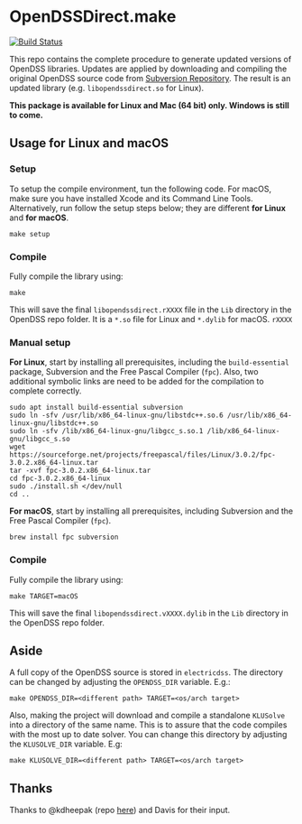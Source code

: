 # OpenDSSDirect.make

[![Build Status](https://travis-ci.org/Muxelmann/OpenDSSDirect.make.svg?branch=master)](https://travis-ci.org/Muxelmann/OpenDSSDirect.make)

This repo contains the complete procedure to generate updated versions of OpenDSS libraries.
Updates are applied by downloading and compiling the original OpenDSS source code from [Subversion Repository](https://sourceforge.net/projects/electricdss/).
The result is an updated library (e.g. `libopendssdirect.so` for Linux).

**This package is available for Linux and Mac (64 bit) only. Windows is still to come.**

## Usage for Linux and macOS

### Setup

To setup the compile environment, tun the following code. For macOS, make sure you have installed Xcode and its Command Line Tools. Alternatively, run follow the setup steps below; they are different **for Linux** and **for macOS**.

```
make setup
```

### Compile

Fully compile the library using:

```
make
```

This will save the final `libopendssdirect.rXXXX` file in the `Lib` directory in the OpenDSS repo folder. It is a `*.so` file for Linux and `*.dylib` for macOS. `rXXXX` 

### Manual setup

**For Linux**, start by installing all prerequisites, including the `build-essential` package, Subversion and the Free Pascal Compiler (`fpc`).
Also, two additional symbolic links are need to be added for the compilation to complete correctly.

```
sudo apt install build-essential subversion
sudo ln -sfv /usr/lib/x86_64-linux-gnu/libstdc++.so.6 /usr/lib/x86_64-linux-gnu/libstdc++.so
sudo ln -sfv /lib/x86_64-linux-gnu/libgcc_s.so.1 /lib/x86_64-linux-gnu/libgcc_s.so
wget https://sourceforge.net/projects/freepascal/files/Linux/3.0.2/fpc-3.0.2.x86_64-linux.tar
tar -xvf fpc-3.0.2.x86_64-linux.tar
cd fpc-3.0.2.x86_64-linux
sudo ./install.sh </dev/null
cd ..
```

**For macOS**, start by installing all prerequisites, including Subversion and the Free Pascal Compiler (`fpc`).

```
brew install fpc subversion
```

### Compile

Fully compile the library using:

```
make TARGET=macOS
```

This will save the final `libopendssdirect.vXXXX.dylib` in the `Lib` directory in the OpenDSS repo folder.

## Aside

A full copy of the OpenDSS source is stored in `electricdss`. The directory can be changed by adjusting the `OPENDSS_DIR` variable. E.g.:

```
make OPENDSS_DIR=<different path> TARGET=<os/arch target>
```

Also, making the project will download and compile a standalone `KLUSolve` into a directory of the same name. This is to assure that the code compiles with the most up to date solver. You can change this directory by adjusting the `KLUSOLVE_DIR` variable. E.g:
 
```
make KLUSOLVE_DIR=<different path> TARGET=<os/arch target>
```

## Thanks

Thanks to @kdheepak (repo [here](https://github.com/NREL/OpenDSSDirect.py)) and Davis for their input.
